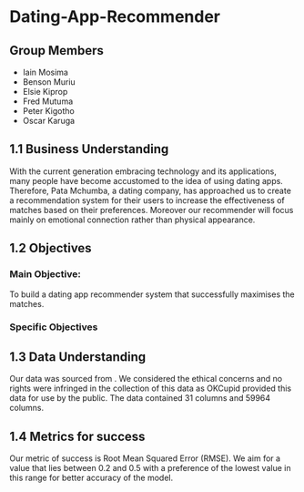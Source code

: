 # Dating-App-Recommender
## Group Members
*  Iain Mosima
*  Benson Muriu
*  Elsie Kiprop
*  Fred Mutuma
*  Peter Kigotho
*  Oscar Karuga

## 1.1 Business Understanding
With the current generation embracing technology and its applications, many people have become accustomed to the idea of using dating apps. Therefore, Pata Mchumba,  a dating company, has approached us to create a recommendation system for their users to increase the effectiveness of matches based on their preferences. Moreover our recommender will focus mainly on emotional connection rather than physical appearance. 
## 1.2 Objectives
### Main Objective:
To build a dating app recommender system that successfully maximises the matches.
### Specific Objectives
## 1.3 Data Understanding
Our data was sourced from . We considered the ethical concerns and no rights were infringed in the collection of this data as OKCupid provided this data for use by the public.
The data contained 31 columns and 59964 columns.
## 1.4 Metrics for success
Our metric of success is Root Mean Squared Error (RMSE). We aim for a value that lies between 0.2 and 0.5 with a preference of the lowest value in this range for better accuracy of the model.

